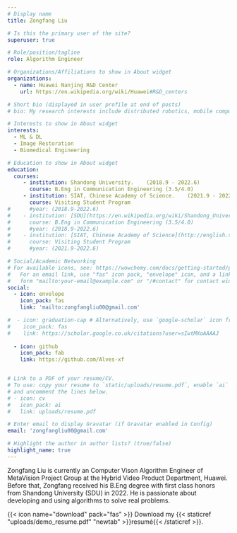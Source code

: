 ```yaml
---
# Display name
title: Zongfang Liu

# Is this the primary user of the site?
superuser: true

# Role/position/tagline
role: Algorithm Engineer

# Organizations/Affiliations to show in About widget
organizations:
  - name: Huawei Nanjing R&D Center
    url: https://en.wikipedia.org/wiki/Huawei#R&D_centers

# Short bio (displayed in user profile at end of posts)
# bio: My research interests include distributed robotics, mobile computing and programmable matter.

# Interests to show in About widget
interests:
  - ML & DL
  - Image Restoration
  - Biomedical Engineering

# Education to show in About widget
education:
  courses:
     - institution: Shandong University.    (2018.9 - 2022.6)
       course: B.Eng in Communication Engineering (3.5/4.0)
     - institution: SIAT, Chinese Academy of Science.    (2021.9 - 2022.6)
       course: Visiting Student Program
#      #year: (2018.9-2022.6)
#    - institution: [SDU](https://en.wikipedia.org/wiki/Shandong_University) (2018.9-2022.6)
#      course: B.Eng in Communication Engineering (3.5/4.0)
#      #year: (2018.9-2022.6)
#    - institution: [SIAT, Chinese Academy of Science](http://english.siat.ac.cn/AU2017/Introduction2017/) (2021.9-2022.6)
#      course: Visiting Student Program
#      #year: (2021.9-2022.6)

# Social/Academic Networking
# For available icons, see: https://wowchemy.com/docs/getting-started/page-builder/#icons
#   For an email link, use "fas" icon pack, "envelope" icon, and a link in the
#   form "mailto:your-email@example.com" or "/#contact" for contact widget.
social:
  - icon: envelope
    icon_pack: fas
    link: 'mailto:zongfangliu00@gmail.com'

#  - icon: graduation-cap # Alternatively, use `google-scholar` icon from `ai` icon pack
#    icon_pack: fas
#    link: https://scholar.google.co.uk/citations?user=sIwtMXoAAAAJ
    
  - icon: github
    icon_pack: fab
    link: https://github.com/Alves-xf


# Link to a PDF of your resume/CV.
# To use: copy your resume to `static/uploads/resume.pdf`, enable `ai` icons in `params.toml`,
# and uncomment the lines below.
# - icon: cv
#   icon_pack: ai
#   link: uploads/resume.pdf

# Enter email to display Gravatar (if Gravatar enabled in Config)
email: 'zongfangliu00@gmail.com'

# Highlight the author in author lists? (true/false)
highlight_name: true
---
```

Zongfang Liu is currently an Computer Vison Algorithm Engineer of MetaVision Project Group at the Hybrid Video Product Department, Huawei. Before that, Zongfang received his B.Eng degree with first class honors from Shandong University (SDU) in 2022. He is passionate about developing and using algorithms to solve real problems.

{{< icon name="download" pack="fas" >}} Download my {{< staticref "uploads/demo_resume.pdf" "newtab" >}}resumé{{< /staticref >}}.
